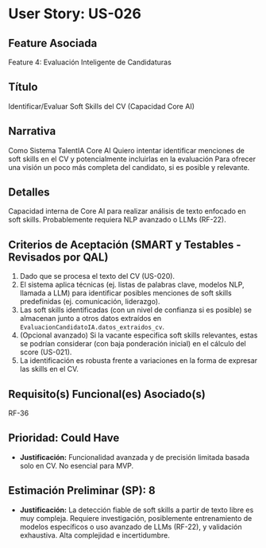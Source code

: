 # User Story: US-026

## Feature Asociada
Feature 4: Evaluación Inteligente de Candidaturas

## Título
Identificar/Evaluar Soft Skills del CV (Capacidad Core AI)

## Narrativa
Como Sistema TalentIA Core AI
Quiero intentar identificar menciones de soft skills en el CV y potencialmente incluirlas en la evaluación
Para ofrecer una visión un poco más completa del candidato, si es posible y relevante.

## Detalles
Capacidad interna de Core AI para realizar análisis de texto enfocado en soft skills. Probablemente requiera NLP avanzado o LLMs (RF-22).

## Criterios de Aceptación (SMART y Testables - Revisados por QAL)
1.  Dado que se procesa el texto del CV (US-020).
2.  El sistema aplica técnicas (ej. listas de palabras clave, modelos NLP, llamada a LLM) para identificar posibles menciones de soft skills predefinidas (ej. comunicación, liderazgo).
3.  Las soft skills identificadas (con un nivel de confianza si es posible) se almacenan junto a otros datos extraídos en `EvaluacionCandidatoIA.datos_extraidos_cv`.
4.  (Opcional avanzado) Si la vacante especifica soft skills relevantes, estas se podrían considerar (con baja ponderación inicial) en el cálculo del score (US-021).
5.  La identificación es robusta frente a variaciones en la forma de expresar las skills en el CV.

## Requisito(s) Funcional(es) Asociado(s)
RF-36

## Prioridad: Could Have
* **Justificación:** Funcionalidad avanzada y de precisión limitada basada solo en CV. No esencial para MVP.

## Estimación Preliminar (SP): 8
* **Justificación:** La detección fiable de soft skills a partir de texto libre es muy compleja. Requiere investigación, posiblemente entrenamiento de modelos específicos o uso avanzado de LLMs (RF-22), y validación exhaustiva. Alta complejidad e incertidumbre.